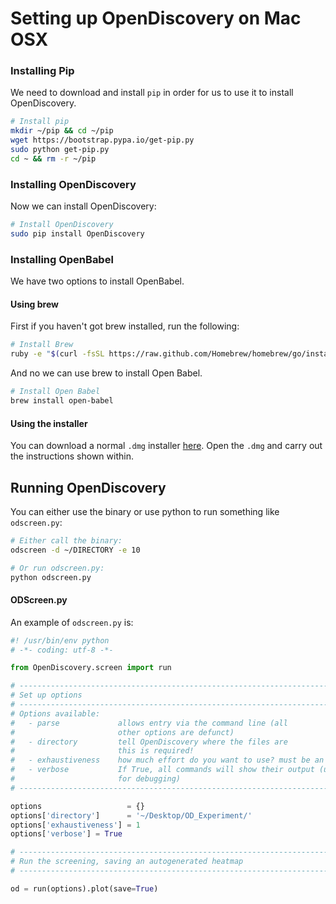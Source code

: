 # Setting up OpenDiscovery on Mac OSX

### Installing Pip
We need to download and install `pip` in order for us to use it to install OpenDiscovery.

```bash
# Install pip
mkdir ~/pip && cd ~/pip
wget https://bootstrap.pypa.io/get-pip.py
sudo python get-pip.py
cd ~ && rm -r ~/pip
```

### Installing OpenDiscovery
Now we can install OpenDiscovery:
```bash
# Install OpenDiscovery
sudo pip install OpenDiscovery
```

### Installing OpenBabel
We have two options to install OpenBabel.

#### Using brew
First if you haven't got brew installed, run the following:

```bash
# Install Brew
ruby -e "$(curl -fsSL https://raw.github.com/Homebrew/homebrew/go/install)"
```
And no we can use brew to install Open Babel.
 
```bash
# Install Open Babel
brew install open-babel
```

#### Using the installer
You can download a normal `.dmg` installer [here](http://openbabel.org/wiki/Category:Installation). Open the `.dmg` and carry out the instructions shown within.

## Running OpenDiscovery
You can either use the binary or use python to run something like `odscreen.py`:

```bash
# Either call the binary:
odscreen -d ~/DIRECTORY -e 10

# Or run odscreen.py:
python odscreen.py
```

#### ODScreen.py
An example of `odscreen.py` is:
```python
#! /usr/bin/env python
# -*- coding: utf-8 -*-

from OpenDiscovery.screen import run

# ---------------------------------------------------------------------------- #
# Set up options 															   
# ---------------------------------------------------------------------------- #
# Options available:														   
# 	- parse      		allows entry via the command line (all 				   
# 						other options are defunct) 							   
# 	- directory			tell OpenDiscovery where the files are 				   
# 						this is required! 									   
# 	- exhaustiveness	how much effort do you want to use? must be an integer 
# 	- verbose			If True, all commands will show their output (useful   
# 						for debugging)										   
# ---------------------------------------------------------------------------- #

options                   = {}
options['directory']      = '~/Desktop/OD_Experiment/'
options['exhaustiveness'] = 1
options['verbose'] = True

# ---------------------------------------------------------------------------- #
# Run the screening, saving an autogenerated heatmap								 			   				   
# ---------------------------------------------------------------------------- #

od = run(options).plot(save=True)
```
